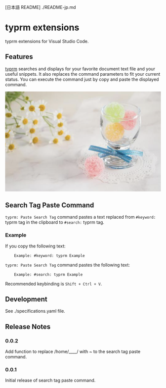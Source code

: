 [日本語 README] ./README-jp.md

# typrm extensions

typrm extensions for Visual Studio Code.

## Features

[typrm](https://github.com/Takakiriy/typrm/) searches and displays for your favorite document text file and your useful snippets. It also replaces the command parameters to fit your current status. You can execute the command just by copy and paste the displayed command.

![typrm](https://raw.githubusercontent.com/Takakiriy/typrm/master/example/figure_1.png)

## Search Tag Paste Command

`typrm: Paste Search Tag` command pastes a text replaced from `#keyword:` typrm tag in the clipboard to `#search:` typrm tag.

### Example

If you copy the following text:

        Example: #keyword: typrm Example

`typrm: Paste Search Tag` command pastes the following text:

        Example: #search: typrm Example

Recommended keybinding is `Shift + Ctrl + V`.

## Development

See ./specifications.yaml file.

## Release Notes

### 0.0.2

Add function to replace /home/____/ with ~ to the search tag paste command.

### 0.0.1

Initial release of search tag paste command.
